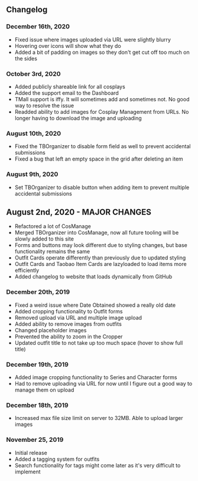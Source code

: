 ## Changelog

### December 16th, 2020
- Fixed issue where images uploaded via URL were slightly blurry
- Hovering over icons will show what they do
- Added a bit of padding on images so they don't get cut off too much on the sides

### October 3rd, 2020
- Added publicly shareable link for all cosplays
- Added the support email to the Dashboard
- TMall support is iffy. It will sometimes add and sometimes not. No good way to resolve the issue
- Readded ability to add images for Cosplay Management from URLs. No longer having to download the image and uploading

### August 10th, 2020
- Fixed the TBOrganizer to disable form field as well to prevent accidental submissions
- Fixed a bug that left an empty space in the grid after deleting an item

### August 9th, 2020
- Set TBOrganizer to disable button when adding item to prevent multiple accidental submissions

## August 2nd, 2020 - MAJOR CHANGES
- Refactored a lot of CosManage
- Merged TBOrganizer into CosManage, now all future tooling will be slowly added to this site
- Forms and buttons may look different due to styling changes, but base functionality remains the same
- Outfit Cards operate differently than previously due to updated styling
- Outfit Cards and Taobao Item Cards are lazyloaded to load items more efficiently
- Added changelog to website that loads dynamically from GitHub

### December 20th, 2019
- Fixed a weird issue where Date Obtained showed a really old date
- Added cropping functionality to Outfit forms
- Removed upload via URL and multiple image upload
- Added ability to remove images from outfits
- Changed placeholder images
- Prevented the ability to zoom in the Cropper
- Updated outfit title to not take up too much space (hover to show full title)

### December 19th, 2019
- Added image cropping functionality to Series and Character forms
- Had to remove uploading via URL for now until I figure out a good way to manage them on upload

### December 18th, 2019
- Increased max file size limit on server to 32MB. Able to upload larger images

### November 25, 2019
- Initial release
- Added a tagging system for outfits
- Search functionality for tags might come later as it's very difficult to implement
